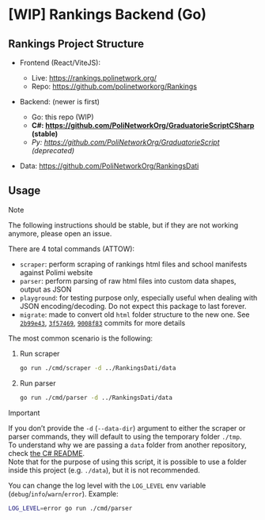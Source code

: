 # [WIP] Rankings Backend (Go)

## Rankings Project Structure
- Frontend (React/ViteJS): 
    - Live: https://rankings.polinetwork.org/ 
    - Repo: https://github.com/polinetworkorg/Rankings

- Backend: (newer is first)
    - Go: this repo (WIP)
    - **C#: https://github.com/PoliNetworkOrg/GraduatorieScriptCSharp (stable)**
    - *Py: https://github.com/PoliNetworkOrg/GraduatorieScript (deprecated)*

- Data: https://github.com/PoliNetworkOrg/RankingsDati


## Usage

> [!NOTE]  
> The following instructions should be stable, but if they are not working anymore, please open an issue.

There are 4 total commands (ATTOW):
- `scraper`: perform scraping of rankings html files and school manifests against Polimi website
- `parser`: perform parsing of raw html files into custom data shapes, output as JSON 
- `playground`: for testing purpose only, especially useful when dealing with JSON encoding/decoding. Do not expect this package to last forever.
- `migrate`: made to convert old `html` folder structure to the new one. See [`2b99e43`](https://github.com/PoliNetworkOrg/rankings-backend-go/commit/2b99e43925cd3435a5b7a0fb4bb4911c1d085ff1),
[`3f57469`](https://github.com/PoliNetworkOrg/rankings-backend-go/commit/3f57469cab785f89d7dd93451b73f427e3fd33a1),
[`9008f83`](https://github.com/PoliNetworkOrg/rankings-backend-go/commit/9008f83e4e1710f27f3a8bdcc6f47a45c82f1ecc)
commits for more details

The most common scenario is the following:
1. Run scraper
    ```bash
    go run ./cmd/scraper -d ../RankingsDati/data
    ```
2. Run parser
    ```bash
    go run ./cmd/parser -d ../RankingsDati/data
    ```
> [!IMPORTANT]  
> If you don’t provide the `-d` (`--data-dir`) argument to either the scraper or parser commands, they will default to using the temporary folder `./tmp`.  
> To understand why we are passing a `data` folder from another repository, check [the C# README](https://github.com/PoliNetworkOrg/GraduatorieScriptCSharp?tab=readme-ov-file#data-folder).  
> Note that for the purpose of using this script, it is possible to use a folder inside this project (e.g. `./data`), but it is not recommended.    

You can change the log level with the `LOG_LEVEL` env variable (`debug`/`info`/`warn`/`error`). Example:
```bash
LOG_LEVEL=error go run ./cmd/parser
```
